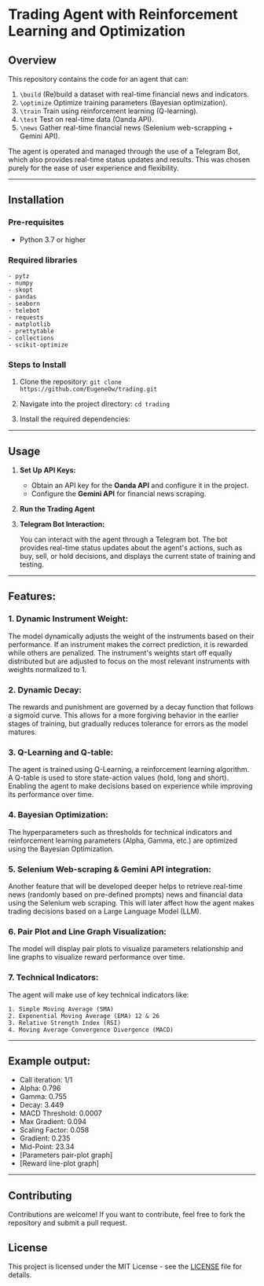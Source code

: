 # Trading Agent with Reinforcement Learning and Optimization
## Overview
This repository contains the code for an agent that can:

 1.	```\build``` (Re)build a dataset with real-time financial news and indicators.
 2.	```\optimize``` Optimize training parameters (Bayesian optimization).
 3.	```\train``` Train using reinforcement learning (Q-learning).
 4.	```\test``` Test on real-time data (Oanda API).
 5.	```\news``` Gather real-time financial news (Selenium web-scrapping + Gemini API).

The agent is operated and managed through the use of a Telegram Bot, which also provides real-time status updates and results. This was chosen purely
for the ease of user experience and flexibility.

---
## Installation
### Pre-requisites
  - Python 3.7 or higher
### Required libraries
    - pytz
    - numpy
    - skopt
    - pandas
    - seaborn 
    - telebot
    - requests
    - matplotlib
    - prettytable
    - collections
    - scikit-optimize

### Steps to Install
1. Clone the repository:
    ```git clone https://github.com/EugeneOw/trading.git```

2. Navigate into the project directory:
    ```cd trading```

3. Install the required dependencies:

---
## Usage
1. **Set Up API Keys:**
    - Obtain an API key for the **Oanda API** and configure it in the project.
    - Configure the **Gemini API** for financial news scraping.

2. **Run the Trading Agent**

3. **Telegram Bot Interaction:**

    You can interact with the agent through a Telegram bot. The bot provides real-time status updates about the agent's actions, such as buy, sell, or hold decisions, and displays the current state of training and testing.
---
## Features:
### **1. Dynamic Instrument Weight:**
The model dynamically adjusts the weight of the instruments based on their performance.
If an instrument makes the correct prediction, it is rewarded while others are penalized.
The instrument's weights start off equally distributed but are adjusted to focus on the most relevant instruments with weights normalized to 1.

### **2. Dynamic Decay:**
The rewards and punishment are governed by a decay function that follows a sigmoid curve. 
This allows for a more forgiving behavior in the earlier stages of training, but gradually reduces tolerance for errors as the model matures.

### **3. Q-Learning and Q-table:**
The agent is trained using Q-Learning, a reinforcement learning algorithm. A Q-table is used to store state-action values (hold, long and short). Enabling the agent to make decisions based on experience while improving
its performance over time.

### **4. Bayesian Optimization:**
The hyperparameters such as thresholds for technical indicators and reinforcement learning parameters (Alpha, Gamma, etc.) are optimized using the
Bayesian Optimization.

### **5. Selenium Web-scraping & Gemini API integration:**
Another feature that will be developed deeper helps to retrieve real-time news (randomly based on pre-defined prompts) news and financial data using
the Selenium web scraping. This will later affect how the agent makes trading decisions based on a Large Language Model (LLM).

### **6. Pair Plot and Line Graph Visualization:**
The model will display pair plots to visualize parameters relationship and line graphs to visualize reward performance over time.

### **7. Technical Indicators:**
The agent will make use of key technical indicators like:

    1. Simple Moving Average (SMA) 
    2. Exponential Moving Average (EMA) 12 & 26
    3. Relative Strength Index (RSI)
    4. Moving Average Convergence Divergence (MACD)
---

## Example output: 
- Call iteration: 1/1
- Alpha: 0.796
- Gamma: 0.755
- Decay: 3.449
- MACD Threshold: 0.0007
- Max Gradient: 0.094
- Scaling Factor: 0.058
- Gradient: 0.235
- Mid-Point: 23.34
- [Parameters pair-plot graph]
- [Reward line-plot graph]

---
## Contributing

Contributions are welcome! If you want to contribute, feel free to fork the repository and submit a pull request.

## License

This project is licensed under the MIT License - see the [LICENSE](LICENSE) file for details.